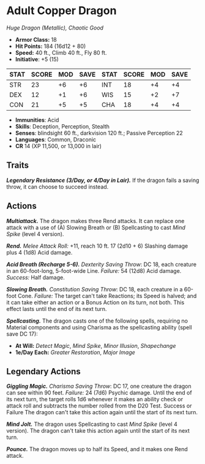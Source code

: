# Adult Copper Dragon

*Huge Dragon (Metallic), Chaotic Good*

- **Armor Class:** 18
- **Hit Points:** 184 (16d12 + 80)
- **Speed:** 40 ft., Climb 40 ft., Fly 80 ft.
- **Initiative**: +5 (15)

|STAT|SCORE|MOD|SAVE|STAT|SCORE|MOD|SAVE|
| --- | --- | --- | ---- |---| --- | --- | ---- |
| STR | 23 | +6 | +6 | INT | 18 | +4 | +4 |
| DEX | 12 | +1 | +6 | WIS | 15 | +2 | +7 |
| CON | 21 | +5 | +5 | CHA | 18 | +4 | +4 |

- **Immunities**: Acid
- **Skills**: Deception, Perception, Stealth
- **Senses**: blindsight 60 ft., darkvision 120 ft.; Passive Perception 22
- **Languages**: Common, Draconic
- **CR** 14 (XP 11,500, or 13,000 in lair)

## Traits

***Legendary Resistance (3/Day, or 4/Day in Lair).*** If the dragon fails a saving throw, it can choose to succeed instead.


## Actions

***Multiattack.*** The dragon makes three Rend attacks. It can replace one attack with a use of (A) Slowing Breath or (B) Spellcasting to cast *Mind Spike* (level 4 version).

***Rend.*** *Melee Attack Roll:* +11, reach 10 ft. 17 (2d10 + 6) Slashing damage plus 4 (1d8) Acid damage.

***Acid Breath (Recharge 5-6).*** *Dexterity Saving Throw*: DC 18, each creature in an 60-foot-long, 5-foot-wide Line. *Failure:*  54 (12d8) Acid damage. *Success:*  Half damage.

***Slowing Breath.*** *Constitution Saving Throw*: DC 18, each creature in a 60-foot Cone. *Failure:*  The target can't take Reactions; its Speed is halved; and it can take either an action or a Bonus Action on its turn, not both. This effect lasts until the end of its next turn.

***Spellcasting.*** The dragon casts one of the following spells, requiring no Material components and using Charisma as the spellcasting ability (spell save DC 17):

- **At Will:** *Detect Magic*, *Mind Spike*, *Minor Illusion*, *Shapechange*
- **1e/Day Each:** *Greater Restoration*, *Major Image*

## Legendary Actions

***Giggling Magic.*** *Charisma Saving Throw*: DC 17, one creature the dragon can see within 90 feet. *Failure:*  24 (7d6) Psychic damage. Until the end of its next turn, the target rolls 1d6 whenever it makes an ability check or attack roll and subtracts the number rolled from the D20 Test. Success or Failure The dragon can't take this action again until the start of its next turn.

***Mind Jolt.*** The dragon uses Spellcasting to cast *Mind Spike* (level 4 version). The dragon can't take this action again until the start of its next turn.

***Pounce.*** The dragon moves up to half its Speed, and it makes one Rend attack.

